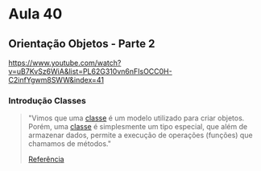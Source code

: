 # Aula 40

## Orientação Objetos - Parte 2

https://www.youtube.com/watch?v=uB7KvSz6WiA&list=PL62G310vn6nFIsOCC0H-C2infYgwm8SWW&index=41

### Introdução Classes

> "Vimos que uma [classe](https://manoelcampos.gitbooks.io/poo-java/content/GLOSSARY.html#classe) é um modelo utilizado para criar objetos. Porém, uma [classe](https://manoelcampos.gitbooks.io/poo-java/content/GLOSSARY.html#classe) é simplesmente um tipo especial, que além de armazenar dados, permite a execução de operações (funções) que chamamos de métodos."
>
> [Referência](https://manoelcampos.gitbooks.io/poo-java/content/chapter6.html)
